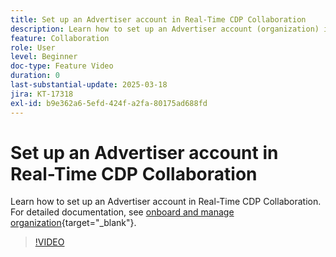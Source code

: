 ```yaml
---
title: Set up an Advertiser account in Real-Time CDP Collaboration
description: Learn how to set up an Advertiser account (organization) in Real-Time CDP Collaboration.
feature: Collaboration
role: User
level: Beginner
doc-type: Feature Video
duration: 0
last-substantial-update: 2025-03-18
jira: KT-17318
exl-id: b9e362a6-5efd-424f-a2fa-80175ad688fd
---
```

# Set up an Advertiser account in Real-Time CDP Collaboration

Learn how to set up an Advertiser account in Real-Time CDP Collaboration. For detailed documentation, see [onboard and manage organization](https://experienceleague.adobe.com/en/docs/real-time-cdp-collaboration/using/setup/onboard-organization){target="_blank"}.

>[!VIDEO](https://video.tv.adobe.com/v/3452264/?learn=on&enablevpops)
